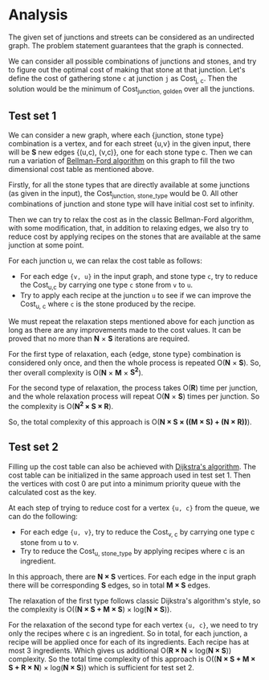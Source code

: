 # Analysis

The given set of junctions and streets can be considered as an undirected graph. The problem statement guarantees that the graph is connected.

We can consider all possible combinations of junctions and stones, and try to figure out the optimal cost of making that stone at that junction. Let's define the cost of gathering stone `c` at junction `j` as Cost<sub>j, c</sub>. Then the solution would be the minimum of Cost<sub>junction, golden</sub> over all the junctions.

## Test set 1

We can consider a new graph, where each {junction, stone type} combination is a vertex, and for each street {u,v} in the given input, there will be **S** new edges {(u,c), (v,c)}, one for each stone type c. Then we can run a variation of [Bellman-Ford algorithm](https://en.wikipedia.org/wiki/Bellman%E2%80%93Ford_algorithm) on this graph to fill the two dimensional cost table as mentioned above.

Firstly, for all the stone types that are directly available at some junctions (as given in the input), the Cost<sub>junction, stone_type</sub> would be 0. All other combinations of junction and stone type will have initial cost set to infinity.

Then we can try to relax the cost as in the classic Bellman-Ford algorithm, with some modification, that, in addition to relaxing edges, we also try to reduce cost by applying recipes on the stones that are available at the same junction at some point.

For each junction u, we can relax the cost table as follows:

- For each edge `{v, u}` in the input graph, and stone type `c`, try to reduce the Cost<sub>u,c</sub> by carrying one type `c` stone from `v` to `u`.
- Try to apply each recipe at the junction `u` to see if we can improve the Cost<sub>u, c</sub> where `c` is the stone produced by the recipe.

We must repeat the relaxation steps mentioned above for each junction as long as there are any improvements made to the cost values. It can be proved that no more than **N** × **S** iterations are required.

For the first type of relaxation, each {edge, stone type} combination is considered only once, and then the whole process is repeated O(**N** × **S**). So, ther overall complexity is O(**N** × **M** × **S<sup>2</sup>**).

For the second type of relaxation, the process takes O(**R**) time per junction, and the whole relaxation process will repeat O(**N** × **S**) times per junction. So the complexity is O(**N<sup>2 </sup>× S × R**).

So, the total complexity of this approach is O(**N × S × ((M × S) + (N × R))**).

## Test set 2

Filling up the cost table can also be achieved with [Dijkstra's algorithm](https://en.wikipedia.org/wiki/Dijkstra%27s_algorithm). The cost table can be initialized in the same approach used in test set 1. Then the vertices with cost 0 are put into a minimum priority queue with the calculated cost as the key.

At each step of trying to reduce cost for a vertex `{u, c}` from the queue, we can do the following:

- For each edge `{u, v}`, try to reduce the Cost<sub>v, c</sub> by carrying one type c stone from u to v.
- Try to reduce the Cost<sub>u, stone_type</sub> by applying recipes where c is an ingredient.

In this approach, there are **N × S** vertices. For each edge in the input graph there will be corresponding **S** edges, so in total **M × S** edges.

The relaxation of the first type follows classic Dijkstra's algorithm's style, so the complexity is O((**N × S + M × S**) × log(**N × S**)).

For the relaxation of the second type for each vertex `{u, c}`, we need to try only the recipes where c is an ingredient. So in total, for each junction, a recipe will be applied once for each of its ingredients. Each recipe has at most 3 ingredients. Which gives us additional O(**R × N** × log(**N × S**)) complexity. So the total time complexity of this approach is O((**N × S + M × S + R × N**) × log(**N × S**)) which is sufficient for test set 2.
